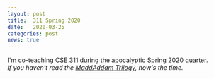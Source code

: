 ```yaml
---
layout: post
title:  311 Spring 2020
date:   2020-03-25
categories: post
news: true
---
```

I'm co-teaching [CSE 311](https://courses.cs.washington.edu/courses/cse311/20sp/) during the apocalyptic Spring 
2020 quarter.
<br>
*If you haven't read the [MaddAddam Trilogy](https://www.goodreads.com/book/show/18594761-the-maddaddam-trilogy),
 now's the time.*